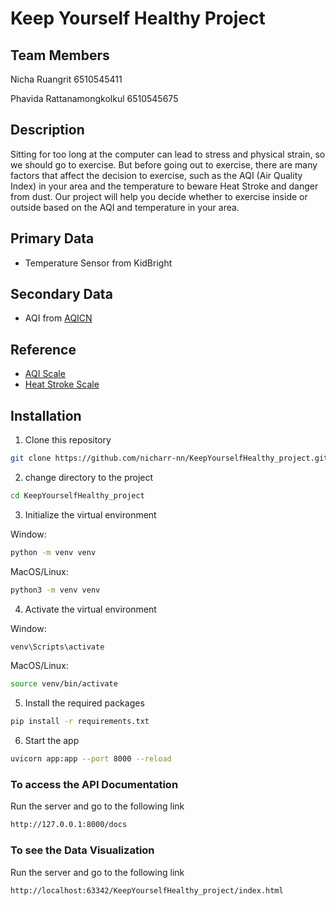 # Keep Yourself Healthy Project

## Team Members
Nicha Ruangrit 6510545411

Phavida Rattanamongkolkul 6510545675

## Description
Sitting for too long at the computer can lead to stress and physical strain, so we should go to exercise.
But before going out to exercise, there are many factors that affect the decision to exercise, such as the 
AQI (Air Quality Index) in your area and the temperature to beware Heat Stroke and danger from dust.
Our project will help you decide whether to exercise inside or outside based on the AQI and temperature in your area.

## Primary Data
- Temperature Sensor from KidBright

## Secondary Data
- AQI from [AQICN](https://aqicn.org/)

## Reference
- [AQI Scale](https://aqicn.org/scale/)
- [Heat Stroke Scale](https://hia.anamai.moph.go.th/web-upload/12xb1c83353535e43f224a05e184d8fd75a/m_magazine/35644/3243/file_download/97d591f4485c568d39dffe07f00e3575.pdf)

## Installation
1. Clone this repository
```bash
git clone https://github.com/nicharr-nn/KeepYourselfHealthy_project.git
```
2. change directory to the project
```bash
cd KeepYourselfHealthy_project
```
3. Initialize the virtual environment

Window:
```bash
python -m venv venv
```

MacOS/Linux:
```bash
python3 -m venv venv
```
4. Activate the virtual environment

Window:
```bash
venv\Scripts\activate
```
MacOS/Linux:
```bash
source venv/bin/activate
```

5. Install the required packages
```bash
pip install -r requirements.txt
```
6. Start the app
```bash
uvicorn app:app --port 8000 --reload
```
### To access the API Documentation
Run the server and go to the following link
```bash
http://127.0.0.1:8000/docs
```

### To see the Data Visualization
Run the server and go to the following link
```bash
http://localhost:63342/KeepYourselfHealthy_project/index.html
```